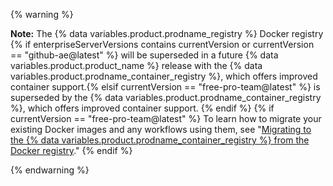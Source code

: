 {% warning %}

**Note:** The {% data variables.product.prodname_registry %} Docker registry {% if enterpriseServerVersions contains currentVersion or currentVersion == "github-ae@latest" %} will be superseded in a future {% data variables.product.product_name %} release with the {% data variables.product.prodname_container_registry %}, which offers improved container support.{% elsif currentVersion == "free-pro-team@latest" %} is superseded by the {% data variables.product.prodname_container_registry %}, which offers improved container support. {% endif %} {% if currentVersion == "free-pro-team@latest" %} To learn how to migrate your existing Docker images and any workflows using them, see "[Migrating to the {% data variables.product.prodname_container_registry %} from the Docker registry](/packages/working-with-a-github-packages-registry/migrating-to-the-container-registry-from-the-docker-registry)." {% endif %}

{% endwarning %}
